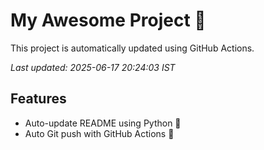 # My Awesome Project 🚀

This project is automatically updated using GitHub Actions.

_Last updated: 2025-06-17 20:24:03 IST_

## Features
- Auto-update README using Python 🐍
- Auto Git push with GitHub Actions 🤖
